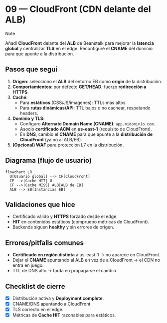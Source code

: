 <!-- 09-cloudfront.md -->
# 09 — CloudFront (CDN delante del ALB)

> [!NOTE]
> Añadí **CloudFront** delante del **ALB** de Beanstalk para mejorar la **latencia global** y centralizar **TLS** en el edge. Reconfiguré el **CNAME** del dominio para que apunte a la distribución.

## Pasos que seguí
1. **Origen**: selecciono el **ALB** del entorno EB como **origin** de la distribución.
2. **Comportamientos**: por defecto **GET/HEAD**; fuerzo **redirección a HTTPS**.
3. **Caché**:
   - Para **estáticos** (CSS/JS/imagenes): TTLs más altos.
   - Para **rutas dinámicas/API**: TTL bajos o no cachear, respetando headers.
4. **Dominio y TLS**:
   - Configuro **Alternate Domain Name (CNAME)**: `app.midominio.com`.
   - Asocio **certificado ACM** en **us-east-1** (requisito de CloudFront).
   - En **DNS**, cambio el **CNAME** para que apunte a la **distribución de CloudFront** (ya no al ALB/EB).
5. **(Opcional) WAF** para protección L7 en la distribución.

## Diagrama (flujo de usuario)
~~~mermaid
flowchart LR
  U[Usuario global] --> CF[CloudFront]
  CF -->|Cache HIT| U
  CF -->|Cache MISS| ALB[ALB de EB]
  ALB --> EB[Instancias EB]
~~~

## Validaciones que hice
- Certificado válido y **HTTPS** forzado desde el edge.
- **HIT** en contenidos estáticos (compruebo métricas de CloudFront).
- Backends siguen **healthy** y sin errores de origen.

## Errores/pitfalls comunes
- **Certificado en región distinta** a us-east-1 → no aparece en CloudFront.
- Dejar el **CNAME** apuntando al ALB en vez de a CloudFront → el CDN no entra en juego.
- TTL de DNS alto → tarda en propagarse el cambio.

## Checklist de cierre
- [x] Distribución activa y **Deployment complete**.  
- [x] CNAME/DNS apuntando a CloudFront.  
- [x] TLS correcto en el edge.  
- [x] Métricas de **Cache HIT** razonables para estáticos.
